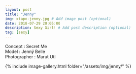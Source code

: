```yaml
---
layout: post
title: "Jenny"
img: xtapo-jenny.jpg # Add image post (optional)
date: 2018-07-29 20:05:00
description: Sexy Girl! # Add post description (optional)
tag: [sexy]
---
```

Concept : Secret Me  
Model : Jennÿ Belle  
Photographer : Marut Utl   

{% include image-gallery.html folder="/assets/img/jenny/" %}
